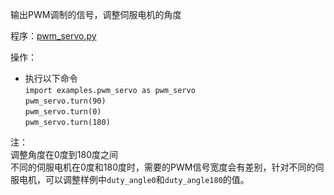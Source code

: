 输出PWM调制的信号，调整伺服电机的角度

程序：[pwm_servo.py](pwm_servo.py)

操作：
- 执行以下命令<br>
`import examples.pwm_servo as pwm_servo`<br>
`pwm_servo.turn(90)`<br>
`pwm_servo.turn(0)`<br>
`pwm_servo.turn(180)`<br>

注：<br>
调整角度在0度到180度之间<br>
不同的伺服电机在0度和180度时，需要的PWM信号宽度会有差别，针对不同的伺服电机，可以调整样例中`duty_angle0`和`duty_angle180`的值。

